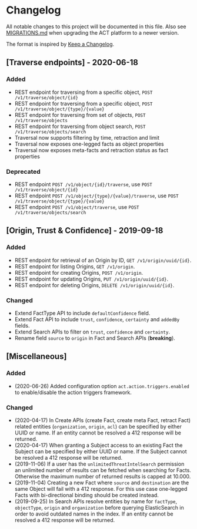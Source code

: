# Changelog
All notable changes to this project will be documented in this file. Also see [MIGRATIONS.md](MIGRATIONS.md) when upgrading the ACT platform to a newer version.

The format is inspired by [Keep a Changelog](https://keepachangelog.com/en/1.0.0/).

## [Traverse endpoints] - 2020-06-18
### Added
- REST endpoint for traversing from a specific object, `POST /v1/traverse/object/{id}`
- REST endpoint for traversing from a specific object, `POST /v1/traverse/object/{type}/{value}`
- REST endpoint for traversing from set of objects, `POST /v1/traverse/objects`
- REST endpoint for traversing from object search, `POST /v1/traverse/objects/search`
- Traversal now supports filtering by time, retraction and limit 
- Traversal now exposes one-legged facts as object properties
- Traversal now exposes meta-facts and retraction status as fact properties
 
### Deprecated
- REST endpoint `POST /v1/object/{id}/traverse`, use `POST /v1/traverse/object/{id}`
- REST endpoint `POST /v1/object/{type}/{value}/traverse`, use `POST /v1/traverse/object/{type}/{value}`
- REST endpoint `POST /v1/object/traverse`, use `POST /v1/traverse/objects/search`

## [Origin, Trust & Confidence] - 2019-09-18
### Added
- REST endpoint for retrieval of an Origin by ID, `GET /v1/origin/uuid/{id}`.
- REST endpoint for listing Origins, `GET /v1/origin`.
- REST endpoint for creating Origins, `POST /v1/origin`.
- REST endpoint for updating Origins, `PUT /v1/origin/uuid/{id}`.
- REST endpoint for deleting Origins, `DELETE /v1/origin/uuid/{id}`.

### Changed
- Extend FactType API to include `defaultConfidence` field.
- Extend Fact API to include `trust`, `confidence`, `certainty` and `addedBy` fields.
- Extend Search APIs to filter on `trust`, `confidence` and `certainty`.
- Rename field `source` to `origin` in Fact and Search APIs (**breaking**).

## [Miscellaneous]
### Added
- (2020-06-26) Added configuration option `act.action.triggers.enabled` to enable/disable the action triggers framework.

### Changed
- (2020-04-17) In Create APIs (create Fact, create meta Fact, retract Fact) related entities (`organization`, `origin`, `acl`)
can be specified by either UUID or name. If an entity cannot be resolved a 412 response will be returned.
- (2020-04-17) When granting a Subject access to an existing Fact the Subject can be specified by either UUID or name.
If the Subject cannot be resolved a 412 response will be returned.
- (2019-11-06) If a user has the `unlimitedThreatIntelSearch` permission an unlimited number of results can be fetched when
searching for Facts. Otherwise the maximum number of returned results is capped at 10.000.
- (2019-11-04) Creating a new Fact where `source` and `destination` are the same Object will fail with a 412 response.
For this use case one-legged Facts with bi-directional binding should be created instead.
- (2019-09-25) In Search APIs resolve entities by name for `factType`, `objectType`, `origin` and `organization` before querying
ElasticSearch in order to avoid outdated names in the index. If an entity cannot be resolved a 412 response will be returned.
